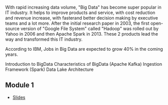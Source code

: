 With rapid increasing data volume, "Big Data" has become super popular in IT industry. It helps to improve products and service, with cost reduction and revenue increase, with fasterand better decision making by executive teams and a lot more. After the initial research paper in 2003, the first open-source version of "Google File System" called "Hadoop" was rolled out by Yahoo in 2006 and then Apache Spark in 2013. These 2 products lead the way and transformed this IT industry.

According to IBM, Jobs in Big Data are expected to grow 40% in the coming years.

Introduction to BigData
Characteristics of BigData (Apache Kafka)
Ingestion Framework (Spark)
Data Lake Architecture

## Module 1 
- [Slides](https://docs.google.com/presentation/d/e/2PACX-1vQ3jWnuw8LngwJ2W2zr0NRT-vlfJ1gMdJNjJHiIPWMg27tL-Qnxi54Cs6mFw4vAWZ3Sv4Mxi_0kwm-C/pub?start=false&loop=false&delayms=3000&slide=id.g2fd359e8f7b_1_0)
